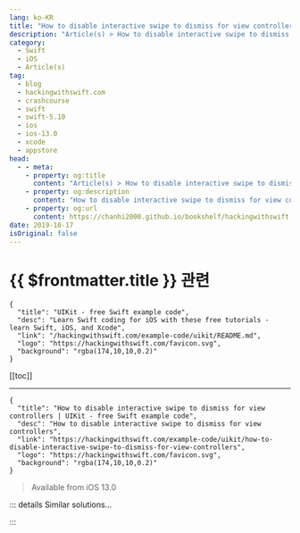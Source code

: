```yaml
---
lang: ko-KR
title: "How to disable interactive swipe to dismiss for view controllers"
description: "Article(s) > How to disable interactive swipe to dismiss for view controllers"
category:
  - Swift
  - iOS
  - Article(s)
tag: 
  - blog
  - hackingwithswift.com
  - crashcourse
  - swift
  - swift-5.10
  - ios
  - ios-13.0
  - xcode
  - appstore
head:
  - - meta:
    - property: og:title
      content: "Article(s) > How to disable interactive swipe to dismiss for view controllers"
    - property: og:description
      content: "How to disable interactive swipe to dismiss for view controllers"
    - property: og:url
      content: https://chanhi2000.github.io/bookshelf/hackingwithswift.com/example-code/uikit/how-to-disable-interactive-swipe-to-dismiss-for-view-controllers.html
date: 2019-10-17
isOriginal: false
---
```


# {{ $frontmatter.title }} 관련

```component VPCard
{
  "title": "UIKit - free Swift example code",
  "desc": "Learn Swift coding for iOS with these free tutorials - learn Swift, iOS, and Xcode",
  "link": "/hackingwithswift.com/example-code/uikit/README.md",
  "logo": "https://hackingwithswift.com/favicon.svg",
  "background": "rgba(174,10,10,0.2)"
}
```

[[toc]]

---

```component VPCard
{
  "title": "How to disable interactive swipe to dismiss for view controllers | UIKit - free Swift example code",
  "desc": "How to disable interactive swipe to dismiss for view controllers",
  "link": "https://hackingwithswift.com/example-code/uikit/how-to-disable-interactive-swipe-to-dismiss-for-view-controllers",
  "logo": "https://hackingwithswift.com/favicon.svg",
  "background": "rgba(174,10,10,0.2)"
}
```

> Available from iOS 13.0

<!-- TODO: 작성 -->

<!--
From iOS 13.0 onwards, whenever you present a `UIViewController` you get a card-like user interface where the new view controller can be dismissed by swiping downwards. While this works great for optional information, it works less well if you require the user to make a choice - if you want to stop the view controller from being dismissed until they have taken some sort of action inside the detail view controller.

Fortunately, UIKit has a dedicated property that deactivates the swipe to dismiss behavior: `isModalInPresentation`. This is false by default, but if you set it to true then `UIKit` will stop the interactive dismiss gesture and also ignore any events that occur outside of the detail view controller's bounds.

To try this with your own code, simply set `isModalInPresentation` to true for your view controller, like this:

```swift
let vc = DetailViewController()
vc.isModalInPresentation = true
present(vc, animated: true)
```

This property can be set at any time, including long after the view controller has been shown.

-->

::: details Similar solutions…

<!--
/quick-start/swiftui/how-to-make-a-view-dismiss-itself">How to make a view dismiss itself 
/quick-start/swiftui/how-to-dismiss-the-keyboard-for-a-textfield">How to dismiss the keyboard for a TextField 
/quick-start/swiftui/how-to-dismiss-the-keyboard-when-the-user-scrolls">How to dismiss the keyboard when the user scrolls 
/quick-start/swiftui/swiftui-tips-and-tricks">SwiftUI tips and tricks 
/example-code/system/how-to-pass-data-between-two-view-controllers">How to pass data between two view controllers</a>
-->

:::

